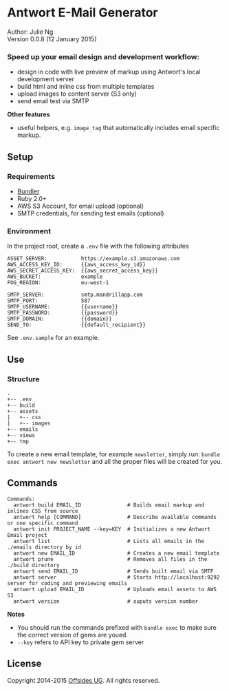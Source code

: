 # Antwort E-Mail Generator

Author: Julie Ng  
Version 0.0.8 (12 January 2015)

### Speed up your email design and development workflow:

- design in code with live preview of markup using Antwort's local development server
- build html and inline css from multiple templates
- upload images to content server (S3 only)
- send email test via SMTP

__Other features__


- useful helpers, e.g. `image_tag` that automatically includes email specific markup.

## Setup

### Requirements

- [Bundler](http://bundler.io/)
- Ruby 2.0+
- AWS S3 Account, for email upload (optional)
- SMTP credentials, for sending test emails (optional)

### Environment 

In the project root, create a `.env` file with the following attributes


    ASSET_SERVER:           https://example.s3.amazonaws.com
    AWS_ACCESS_KEY_ID:      {{aws_access_key_id}}
    AWS_SECRET_ACCESS_KEY:  {{aws_secret_access_key}}  
    AWS_BUCKET:             example
    FOG_REGION:             eu-west-1
                            
    SMTP_SERVER:            smtp.mandrillapp.com
    SMTP_PORT:              587
    SMTP_USERNAME:          {{username}}
    SMTP_PASSWORD:          {{password}}
    SMTP_DOMAIN:            {{domain}}
    SEND_TO:                {{default_recipient}}

See `.env.sample` for an example.

## Use

### Structure

    .
    +-- .env
    +-- build
    +-- assets
    |   +-- css
    |   +-- images
    +-- emails
    +-- views
    +-- tmp


To create a new email template, for example `newsletter`, simply run: `bundle exec antwort new newsletter` and all the proper files will be created for you.



## Commands


```
Commands:
  antwort build EMAIL_ID               # Builds email markup and inlines CSS from source
  antwort help [COMMAND]               # Describe available commands or one specific command
  antwort init PROJECT_NAME --key=KEY  # Initializes a new Antwort Email project
  antwort list                         # Lists all emails in the ./emails directory by id
  antwort new EMAIL_ID                 # Creates a new email template
  antwort prune                        # Removes all files in the ./build directory
  antwort send EMAIL_ID                # Sends built email via SMTP
  antwort server                       # Starts http://localhost:9292 server for coding and previewing emails
  antwort upload EMAIL_ID              # Uploads email assets to AWS S3
  antwort version                      # ouputs version number
```

__Notes__ 

- You should run the commands prefixed with `bundle exec` to make sure the correct version of gems are youed.
- `--key` refers to API key to private gem server


## License

Copyright 2014-2015 [Offsides UG](http://offsides.io). All rights reserved.
